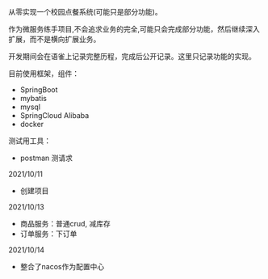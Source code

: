 从零实现一个校园点餐系统(可能只是部分功能)。

作为微服务练手项目,不会追求业务的完全,可能只会完成部分功能，然后继续深入扩展，而不是横向扩展业务。

开发期间会在语雀上记录完整历程，完成后公开记录。这里只记录功能的实现。

目前使用框架，组件：
* SpringBoot
* mybatis
* mysql
* SpringCloud Alibaba
* docker

测试用工具：
* postman 测请求

2021/10/11
* 创建项目

2021/10/13
* 商品服务：普通crud, 减库存
* 订单服务：下订单

2021/10/14
* 整合了nacos作为配置中心



